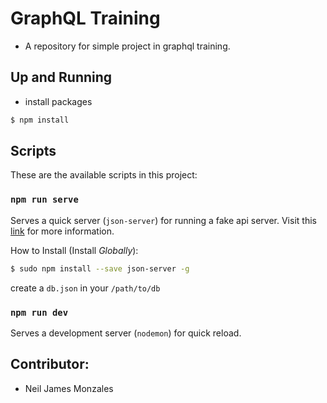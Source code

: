 GraphQL Training
===
- A repository for simple project in graphql training.

Up and Running
---
* install packages

```bash
$ npm install
```

Scripts
---

These are the available scripts in this project:

### `npm run serve`

Serves a quick server (`json-server`) for running a fake api server. Visit this [link](https://github.com/typicode/json-server) for more information.

How to Install (Install *Globally*):

```bash
$ sudo npm install --save json-server -g
```
create a `db.json` in your `/path/to/db`

### `npm run dev`

Serves a development server (`nodemon`) for quick reload.

Contributor:
---
- Neil James Monzales
